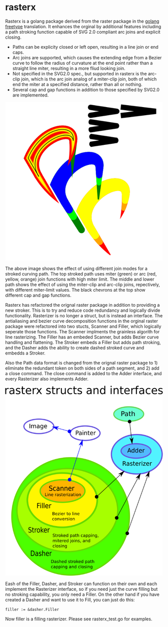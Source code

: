# rasterx

Rasterx is a golang package derived from the raster package in the [golang freetype](https://github.com/golang/freetype) translation. It enhances the orginal by additional features including a path stroking function capable of SVG 2.0 compliant arc joins and explicit closing.

* Paths can be explicity closed or left open, resulting in a line join or end caps. 
* Arc joins are supported, which causes the extending edge from a Bezier curve to follow the radius of curvature at the end point rather than a straight line miter, resulting in a more fliud looking join. 
* Not specified in the SVG2.0 spec., but supported in rasterx is the arc-clip join, which is the arc join analog of a miter-clip join, both of which end the miter at a specified distance, rather than all or nothing.
* Several cap and gap functions in addition to those specified by SVG2.0 are implemented.


![rasterx example](/TestShapes4.svg.png?raw=true "Rasterx Example")

The above image shows the effect of using different join modes for a stroked curving path. The top stroked path uses miter (green) or arc (red, yellow, orange) join functions with high miter limit. The middle and lower path shows the effect of using the miter-clip and arc-clip joins, repectively, with different miter-limit values. The black chevrons at the top show different cap and gap functions.

Rasterx has refactored the orignal raster package in addition to providing a new stroker. This is to try and reduce code redundancy and logically divide functionality. Rasterizer is no longer a struct, but is instead an interface. The antialiasing and bezier curve decomposition functions in the orginal raster package were refactored into two stucts, Scanner and Filler, which logically seperate those functions. The Scanner implments the grainless algorith for line rasterizing. The Filler has an embeded Scanner, but adds Bezier curve handling and flattening. The Stroker embeds a Filler but adds path stroking, and the Dasher adds the ability to create dashed stroked curve and embedds a Stroker. 

Also the Path data format is changed from the orignal raster package to 1) eliminate the redundant token on both sides of a path segment, and 2) add a close command. The close command is added to the Adder interface, and every Rasterizer also implements Adder.

![rasterx Scheme](/schematic.png?raw=true "Rasterx Scheme")

Eash of the Filler, Dasher, and Stroker can function on their own and each implement the Rasterizer interface, so if you need just the curve filling but no stroking capability, you only need a Filler. On the other hand if you have created a Dasher and want to use it to Fill, you can just do this:

```golang
filler := &dasher.Filler
```
Now filler is a filling rasterizer. Please see rasterx_test.go for examples.
